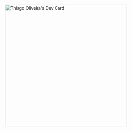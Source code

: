 <a href="https://app.daily.dev/thiagopdo87"><img src="https://api.daily.dev/devcards/1adf8f03d4ee439cbe4926586a73036a.png?r=o5i" width="400" alt="Thiago Oliveira's Dev Card"/></a>
